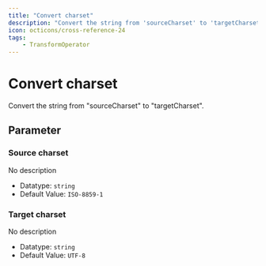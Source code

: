 ```yaml
---
title: "Convert charset"
description: "Convert the string from 'sourceCharset' to 'targetCharset'."
icon: octicons/cross-reference-24
tags: 
    - TransformOperator
---
```

# Convert charset
<!-- This file was generated - DO NOT CHANGE IT MANUALLY -->



Convert the string from "sourceCharset" to "targetCharset".


## Parameter

### Source charset

No description

- Datatype: `string`
- Default Value: `ISO-8859-1`



### Target charset

No description

- Datatype: `string`
- Default Value: `UTF-8`



